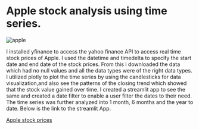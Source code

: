 # Apple stock analysis using time series.

![apple](https://github.com/Kamuthuj/Apple-stock-time-series-analysis/assets/121629618/9c81fc59-9710-4356-8b0e-c402728eca87)

I installed yfinance to access the yahoo finance API to access real time stock prices of Apple. I used the datetime and timedelta to specify the start date and end date of the stock prices. From this i downloaded the data which had no null values and all the data types were of the right data types. I utilized plotly to plot the time series by using the candlesticks for data visualization,and also see the patterns of the closing trend which showed that the stock value gained over time. I created a streamlit app to see the same and created a date filter to enable a user filter the dates to their need. The time series was further analyzed into 1 month, 6 months and the year to date. Below is the link to the streamlit App.

[Apple stock prices](https://apple-stock-time-series-analysis-v6cqczucnrifqgm5xfglv2.streamlit.app/)
